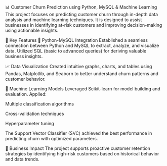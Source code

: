 📊 Customer Churn Prediction using Python, MySQL & Machine Learning
This project focuses on predicting customer churn through in-depth data analysis and machine learning techniques. It is designed to assist businesses in identifying at-risk customers and improving decision-making using actionable insights.

🚀 Key Features
🔗 Python-MySQL Integration
Established a seamless connection between Python and MySQL to extract, analyze, and visualize data. Utilized SQL (basic to advanced queries) for deriving valuable business insights.

📈 Data Visualization
Created intuitive graphs, charts, and tables using Pandas, Matplotlib, and Seaborn to better understand churn patterns and customer behavior.

🤖 Machine Learning Models
Leveraged Scikit-learn for model building and evaluation. Applied:

Multiple classification algorithms

Cross-validation techniques

Hyperparameter tuning

The Support Vector Classifier (SVC) achieved the best performance in predicting churn with optimized parameters.

📌 Business Impact
The project supports proactive customer retention strategies by identifying high-risk customers based on historical behavior and data trends.
